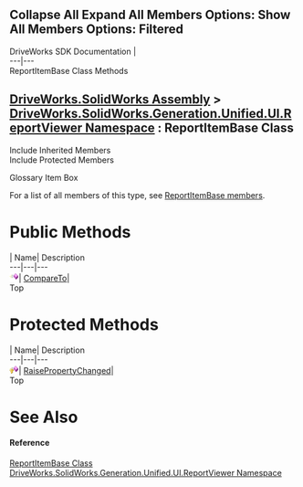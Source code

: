        

 Collapse All Expand All  Members Options: Show All  Members Options: Filtered   
---  
DriveWorks SDK Documentation  |   
---|---  
ReportItemBase Class Methods   
  
[DriveWorks.SolidWorks Assembly](topic13342.md) > [DriveWorks.SolidWorks.Generation.Unified.UI.ReportViewer Namespace](topic15361.md) : ReportItemBase Class  
---  
  
Include Inherited Members    
Include Protected Members    


Glossary Item Box

For a list of all members of this type, see [ReportItemBase members](topic15377.md).

# Public Methods

| Name| Description  
---|---|---  
![Public Method](dotnetimages/publicMethod.gif)| [CompareTo](topic15382.md)|   
Top

# Protected Methods

| Name| Description  
---|---|---  
![Protected Method](dotnetimages/protectedMethod.gif)| [RaisePropertyChanged](topic15383.md)|   
Top

# See Also

#### Reference

[ReportItemBase Class](topic15376.md)   
[DriveWorks.SolidWorks.Generation.Unified.UI.ReportViewer Namespace](topic15361.md)


